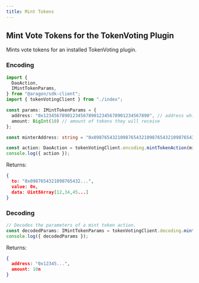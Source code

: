 ```yaml
---
title: Mint Tokens
---
```


## Mint Vote Tokens for the TokenVoting Plugin

Mints vote tokens for an installed TokenVoting plugin.

### Encoding

```ts
import {
  DaoAction,
  IMintTokenParams,
} from "@aragon/sdk-client";
import { tokenVotingClient } from "./index";

const params: IMintTokenParams = {
  address: "0x1234567890123456789012345678901234567890", // address which will receive the minted tokens
  amount: BigInt(10) // amount of tokens they will receive
};

const minterAddress: string = "0x0987654321098765432109876543210987654321"; // the contract address of the token to mint

const action: DaoAction = tokenVotingClient.encoding.mintTokenAction(minterAddress, params);
console.log({ action });
```


Returns:

```json
{
  to: "0x0987654321098765432...",
  value: 0n,
  data: Uint8Array[12,34,45...]
}
```

### Decoding

```ts
// Decodes the parameters of a mint token action.
const decodedParams: IMintTokenParams = tokenVotingClient.decoding.mintTokenAction(action.data);
console.log({ decodedParams });
```


Returns:

```json
{
  address: "0x12345...",
  amount: 10n
}
```
